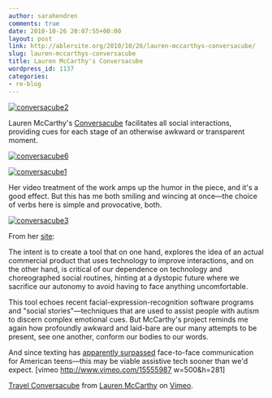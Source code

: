 ```yaml
---
author: sarahendren
comments: true
date: 2010-10-26 20:07:55+00:00
layout: post
link: http://ablersite.org/2010/10/26/lauren-mccarthys-conversacube/
slug: lauren-mccarthys-conversacube
title: Lauren McCarthy's Conversacube
wordpress_id: 1137
categories:
- re-blog
---
```


[![conversacube2](http://ablersite.files.wordpress.com/2010/10/conversacube2.jpg)](http://ablersite.files.wordpress.com/2010/10/conversacube2.jpg)

Lauren McCarthy's [Conversacube](http://lauren-mccarthy.com/conversacube/) facilitates all social interactions, providing cues for each stage of an otherwise awkward or transparent moment.

[![conversacube6](http://ablersite.files.wordpress.com/2010/10/conversacube6.jpg)](http://ablersite.files.wordpress.com/2010/10/conversacube6.jpg)

[![conversacube1](http://ablersite.files.wordpress.com/2010/10/conversacube1.jpg)](http://ablersite.files.wordpress.com/2010/10/conversacube1.jpg)

Her video treatment of the work amps up the humor in the piece, and it's a good effect. But this has me both smiling and wincing at once—the choice of verbs here is simple and provocative, both.

[![conversacube3](http://ablersite.files.wordpress.com/2010/10/conversacube3.jpg)](http://ablersite.files.wordpress.com/2010/10/conversacube3.jpg)

From her [site](http://lauren-mccarthy.com/conversacube/):


The intent is to create a tool that on one hand, explores the idea of an actual commercial product that uses technology to improve interactions, and on the other hand, is critical of our dependence on technology and choreographed social routines, hinting at a dystopic future where we sacrifice our autonomy to avoid having to face anything uncomfortable.


This tool echoes recent facial-expression-recognition software programs and "social stories"—techniques that are used to assist people with autism to discern complex emotional cues. But McCarthy's project reminds me again how profoundly awkward and laid-bare are our many attempts to be present, see one another, conform our bodies to our words.

And since texting has [apparently surpassed](http://www.pewinternet.org/Reports/2010/Teens-and-Mobile-Phones.aspx) face-to-face communication for American teens—this may be viable assistive tech sooner than we'd expect.
[vimeo http://www.vimeo.com/15555987 w=500&h=281]

[Travel Conversacube](http://vimeo.com/15555987) from [Lauren McCarthy](http://vimeo.com/lmccart) on [Vimeo](http://vimeo.com).

